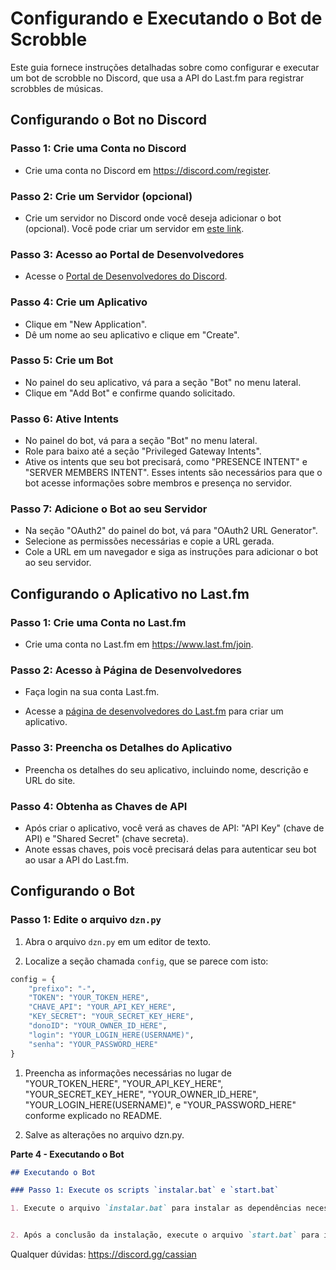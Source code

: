 # Configurando e Executando o Bot de Scrobble

Este guia fornece instruções detalhadas sobre como configurar e executar um bot de scrobble no Discord, que usa a API do Last.fm para registrar scrobbles de músicas.

## Configurando o Bot no Discord

### Passo 1: Crie uma Conta no Discord

- Crie uma conta no Discord em https://discord.com/register.

### Passo 2: Crie um Servidor (opcional)

- Crie um servidor no Discord onde você deseja adicionar o bot (opcional). Você pode criar um servidor em [este link](https://support.discord.com/hc/en-us/articles/204849977-How-do-I-create-a-server-).

### Passo 3: Acesso ao Portal de Desenvolvedores

- Acesse o [Portal de Desenvolvedores do Discord](https://discord.com/developers/applications).

### Passo 4: Crie um Aplicativo

- Clique em "New Application".
- Dê um nome ao seu aplicativo e clique em "Create".

### Passo 5: Crie um Bot

- No painel do seu aplicativo, vá para a seção "Bot" no menu lateral.
- Clique em "Add Bot" e confirme quando solicitado.

### Passo 6: Ative Intents

- No painel do bot, vá para a seção "Bot" no menu lateral.
- Role para baixo até a seção "Privileged Gateway Intents".
- Ative os intents que seu bot precisará, como "PRESENCE INTENT" e "SERVER MEMBERS INTENT". Esses intents são necessários para que o bot acesse informações sobre membros e presença no servidor.

### Passo 7: Adicione o Bot ao seu Servidor

- Na seção "OAuth2" do painel do bot, vá para "OAuth2 URL Generator".
- Selecione as permissões necessárias e copie a URL gerada.
- Cole a URL em um navegador e siga as instruções para adicionar o bot ao seu servidor.


## Configurando o Aplicativo no Last.fm

### Passo 1: Crie uma Conta no Last.fm

- Crie uma conta no Last.fm em https://www.last.fm/join.

### Passo 2: Acesso à Página de Desenvolvedores

- Faça login na sua conta Last.fm.

- Acesse a [página de desenvolvedores do Last.fm](https://www.last.fm/api/account/create) para criar um aplicativo.

### Passo 3: Preencha os Detalhes do Aplicativo

- Preencha os detalhes do seu aplicativo, incluindo nome, descrição e URL do site.

### Passo 4: Obtenha as Chaves de API

- Após criar o aplicativo, você verá as chaves de API: "API Key" (chave de API) e "Shared Secret" (chave secreta).
- Anote essas chaves, pois você precisará delas para autenticar seu bot ao usar a API do Last.fm.

## Configurando o Bot

### Passo 1: Edite o arquivo `dzn.py`

1. Abra o arquivo `dzn.py` em um editor de texto.

2. Localize a seção chamada `config`, que se parece com isto:

```python
config = {
    "prefixo": "-", 
    "TOKEN": "YOUR_TOKEN_HERE",
    "CHAVE_API": "YOUR_API_KEY_HERE",
    "KEY_SECRET": "YOUR_SECRET_KEY_HERE",
    "donoID": "YOUR_OWNER_ID_HERE",
    "login": "YOUR_LOGIN_HERE(USERNAME)",
    "senha": "YOUR_PASSWORD_HERE"
}
```

1. Preencha as informações necessárias no lugar de "YOUR_TOKEN_HERE", "YOUR_API_KEY_HERE", "YOUR_SECRET_KEY_HERE", "YOUR_OWNER_ID_HERE", "YOUR_LOGIN_HERE(USERNAME)", e "YOUR_PASSWORD_HERE" conforme explicado no README.

2. Salve as alterações no arquivo dzn.py.


**Parte 4 - Executando o Bot**

```markdown
## Executando o Bot

### Passo 1: Execute os scripts `instalar.bat` e `start.bat`

1. Execute o arquivo `instalar.bat` para instalar as dependências necessárias. Você pode fazer isso clicando duas vezes no arquivo ou usando o prompt de comando:

```
```markdown

2. Após a conclusão da instalação, execute o arquivo `start.bat` para iniciar o bot:

```

Qualquer dúvidas: https://discord.gg/cassian
